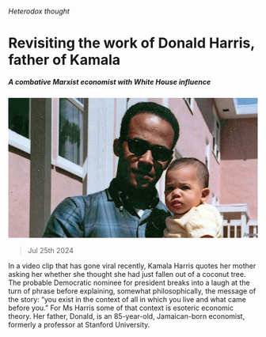 ###### Heterodox thought

# Revisiting the work of Donald Harris, father of Kamala 

##### A combative Marxist economist with White House influence 

![image](images/20240727_FNP002.jpg) 

> Jul 25th 2024 

In a video clip that has gone viral recently, Kamala Harris quotes her mother asking her whether she thought she had just fallen out of a coconut tree. The probable Democratic nominee for president breaks into a laugh at the turn of phrase before explaining, somewhat philosophically, the message of the story: “you exist in the context of all in which you live and what came before you.” For Ms Harris some of that context is esoteric economic theory. Her father, Donald, is an 85-year-old, Jamaican-born economist, formerly a professor at Stanford University.

